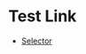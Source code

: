 Test Link
========================
- [Selector](https://bigdata-mindstorms.github.io/d3-playground/#https://bigdata-mindstorms.github.io/d3-playground/aaron-suen/2016/01/26/selector.js)
